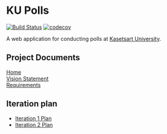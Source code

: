 # KU Polls  
[![Build Status](https://app.travis-ci.com/bhokin/ku-polls.svg?branch=iteration2)](https://app.travis-ci.com/bhokin/ku-polls)
[![codecov](https://codecov.io/gh/bhokin/ku-polls/branch/iteration2/graph/badge.svg?token=OR7CWOKHLP)](https://codecov.io/gh/bhokin/ku-polls)

A web application for conducting polls at [Kasetsart University](https://www.ku.ac.th).

## Project Documents

[Home](../../wiki/Home)  
[Vision Statement](../../wiki/Vision%20Statement)  
[Requirements](../../wiki/Requirements)  

## Iteration plan
* [Iteration 1 Plan](../../wiki/Iteration%201%20Plan)  
* [Iteration 2 Plan](../../wiki/Iteration%202%20Plan)  
